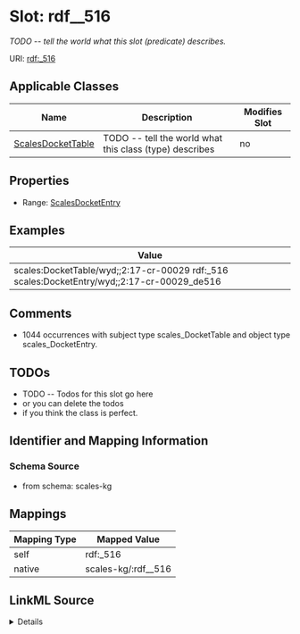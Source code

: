 

# Slot: rdf__516


_TODO -- tell the world what this slot (predicate) describes._





URI: [rdf:_516](http://www.w3.org/1999/02/22-rdf-syntax-ns#_516)



<!-- no inheritance hierarchy -->





## Applicable Classes

| Name | Description | Modifies Slot |
| --- | --- | --- |
| [ScalesDocketTable](../classes/ScalesDocketTable.md) | TODO -- tell the world what this class (type) describes |  no  |







## Properties

* Range: [ScalesDocketEntry](../classes/ScalesDocketEntry.md)






## Examples

| Value |
| --- |
| scales:DocketTable/wyd;;2:17-cr-00029 rdf:_516 scales:DocketEntry/wyd;;2:17-cr-00029_de516 |

## Comments

* 1044 occurrences with subject type scales_DocketTable and object type scales_DocketEntry.

## TODOs

* TODO -- Todos for this slot go here
* or you can delete the todos
* if you think the class is perfect.

## Identifier and Mapping Information







### Schema Source


* from schema: scales-kg




## Mappings

| Mapping Type | Mapped Value |
| ---  | ---  |
| self | rdf:_516 |
| native | scales-kg/:rdf__516 |




## LinkML Source

<details>
```yaml
name: rdf__516
description: TODO -- tell the world what this slot (predicate) describes.
todos:
- TODO -- Todos for this slot go here
- or you can delete the todos
- if you think the class is perfect.
comments:
- 1044 occurrences with subject type scales_DocketTable and object type scales_DocketEntry.
examples:
- value: scales:DocketTable/wyd;;2:17-cr-00029 rdf:_516 scales:DocketEntry/wyd;;2:17-cr-00029_de516
from_schema: scales-kg
rank: 1000
slot_uri: rdf:_516
alias: rdf__516
domain_of:
- scales_DocketTable
range: scales_DocketEntry

```
</details>